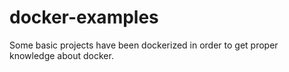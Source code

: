 # docker-examples

Some basic projects have been dockerized in order to get proper knowledge about docker.
